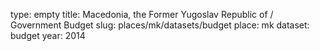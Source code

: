 type: empty
title: Macedonia, the Former Yugoslav Republic of / Government Budget
slug: places/mk/datasets/budget
place: mk
dataset: budget
year: 2014
